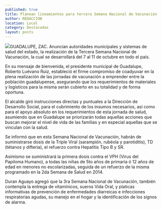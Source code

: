 ```yaml
---
published: true
title: Planean lineamientos para tercera Semana Nacional de Vacunación
author: REDACCION
location: Local
category: Destacadas
layout: posts
---
```


![](http://i.imgur.com/iqtoNhhm.jpg)GUADALUPE, ZAC. Anuncian autoridades municipales y sistemas de salud del estado,  la realización de la Tercera Semana Nacional de Vacunación, la cual se desarrollará del 7 al 11 de octubre en todo el país.
 
En su mensaje de bienvenida, el presidente municipal de Guadalupe, Roberto Luévano Ruiz, estableció el firme compromiso de coadyuvar en la plena realización de las jornadas de vacunación a emprender entre la población guadalupense, asegurando que los requerimientos de materiales y logísticos para la misma serán cubierto en su totalidad y de forma oportuna.
 
El alcalde giró instrucciones directas y puntuales a la Dirección de Desarrollo Social, para el cubrimiento de los insumos necesarios, así como para el apoyo absoluto en los requerimientos de esta jornada de salud, asumiendo que en Guadalupe se priorizarán todas aquellas acciones que buscan mejorar el nivel de vida de las familias y en especial aquellas que se vinculan con la salud.
 
Se informó que en esta Semana Nacional de Vacunación, habrán de suministrarse dosis de la Triple Viral (sarampión, rubéola y parotiditis), TD (tétanos y difteria), el refuerzo contra Hepatitis Tipo B y SR.
 
Asimismo se suministrará la primera dosis contra el VPH (Virus del Papiloma Humano), a todas las niñas de 5to años de primaria ó 12 años de edad en menores no escolarizadas, seguida de un refuerzo de la misma programado en la 2da Semana de Salud en 2014.
 
Duran Aguayo agregó que la 3ra Semana Nacional de Vacunación, también contempla la entrega de vitamínicos, sueros Vida Oral, y platicas informativas de prevención de enfermedades diarreicas e infecciones respiratorias agudas, su manejo en el hogar y la identificación de los signos de alarma.
